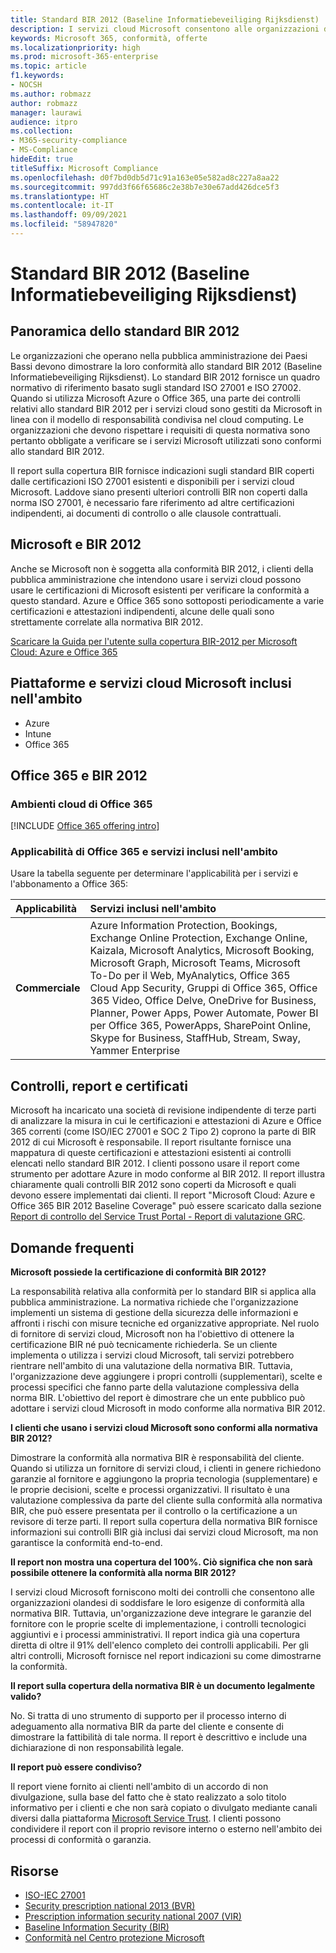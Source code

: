 ```yaml
---
title: Standard BIR 2012 (Baseline Informatiebeveiliging Rijksdienst)
description: I servizi cloud Microsoft consentono alle organizzazioni della pubblica amministrazione nei Paesi Bassi di essere conformi allo standard BIR 2012.
keywords: Microsoft 365, conformità, offerte
ms.localizationpriority: high
ms.prod: microsoft-365-enterprise
ms.topic: article
f1.keywords:
- NOCSH
ms.author: robmazz
author: robmazz
manager: laurawi
audience: itpro
ms.collection:
- M365-security-compliance
- MS-Compliance
hideEdit: true
titleSuffix: Microsoft Compliance
ms.openlocfilehash: d0f7bd0db5d71c91a163e05e582ad8c227a8aa22
ms.sourcegitcommit: 997dd3f66f65686c2e38b7e30e67add426dce5f3
ms.translationtype: HT
ms.contentlocale: it-IT
ms.lasthandoff: 09/09/2021
ms.locfileid: "58947820"
---
```

# <a name="baseline-informatiebeveiliging-rijksdienst-standard-bir-2012"></a>Standard BIR 2012 (Baseline Informatiebeveiliging Rijksdienst)

## <a name="bir-2012-overview"></a>Panoramica dello standard BIR 2012

Le organizzazioni che operano nella pubblica amministrazione dei Paesi Bassi devono dimostrare la loro conformità allo standard BIR 2012 (Baseline Informatiebeveiliging Rijksdienst). Lo standard BIR 2012 fornisce un quadro normativo di riferimento basato sugli standard ISO 27001 e ISO 27002. Quando si utilizza Microsoft Azure o Office 365, una parte dei controlli relativi allo standard BIR 2012 per i servizi cloud sono gestiti da Microsoft in linea con il modello di responsabilità condivisa nel cloud computing. Le organizzazioni che devono rispettare i requisiti di questa normativa sono pertanto obbligate a verificare se i servizi Microsoft utilizzati sono conformi allo standard BIR 2012.

Il report sulla copertura BIR fornisce indicazioni sugli standard BIR coperti dalle certificazioni ISO 27001 esistenti e disponibili per i servizi cloud Microsoft. Laddove siano presenti ulteriori controlli BIR non coperti dalla norma ISO 27001, è necessario fare riferimento ad altre certificazioni indipendenti, ai documenti di controllo o alle clausole contrattuali.

## <a name="microsoft-and-bir-2012"></a>Microsoft e BIR 2012

Anche se Microsoft non è soggetta alla conformità BIR 2012, i clienti della pubblica amministrazione che intendono usare i servizi cloud possono usare le certificazioni di Microsoft esistenti per verificare la conformità a questo standard. Azure e Office 365 sono sottoposti periodicamente a varie certificazioni e attestazioni indipendenti, alcune delle quali sono strettamente correlate alla normativa BIR 2012.

[Scaricare la Guida per l'utente sulla copertura BIR-2012 per Microsoft Cloud: Azure e Office 365](https://go.microsoft.com/fwlink/p/?linkid=2099461)

## <a name="microsoft-in-scope-cloud-platforms--services"></a>Piattaforme e servizi cloud Microsoft inclusi nell'ambito

- Azure
- Intune
- Office 365

## <a name="office-365-and-bir-2012"></a>Office 365 e BIR 2012

### <a name="office-365-cloud-environments"></a>Ambienti cloud di Office 365

[!INCLUDE [Office 365 offering intro](../includes/o365-offering-introduction.md)]

### <a name="office-365-applicability-and-in-scope-services"></a>Applicabilità di Office 365 e servizi inclusi nell'ambito

Usare la tabella seguente per determinare l'applicabilità per i servizi e l'abbonamento a Office 365:

| **Applicabilità** | **Servizi inclusi nell'ambito** |
|:------------------|:----------------------|
| **Commerciale** | Azure Information Protection, Bookings, Exchange Online Protection, Exchange Online, Kaizala, Microsoft Analytics, Microsoft Booking, Microsoft Graph, Microsoft Teams, Microsoft To-Do per il Web, MyAnalytics, Office 365 Cloud App Security, Gruppi di Office 365, Office 365 Video, Office Delve, OneDrive for Business, Planner, Power Apps, Power Automate, Power BI per Office 365, PowerApps, SharePoint Online, Skype for Business, StaffHub, Stream, Sway, Yammer Enterprise |

## <a name="audits-reports-and-certificates"></a>Controlli, report e certificati

Microsoft ha incaricato una società di revisione indipendente di terze parti di analizzare la misura in cui le certificazioni e attestazioni di Azure e Office 365 correnti (come ISO/IEC 27001 e SOC 2 Tipo 2) coprono la parte di BIR 2012 di cui Microsoft è responsabile. Il report risultante fornisce una mappatura di queste certificazioni e attestazioni esistenti ai controlli elencati nello standard BIR 2012. I clienti possono usare il report come strumento per adottare Azure in modo conforme al BIR 2012. Il report illustra chiaramente quali controlli BIR 2012 sono coperti da Microsoft e quali devono essere implementati dai clienti. Il report "Microsoft Cloud: Azure e Office 365 BIR 2012 Baseline Coverage" può essere scaricato dalla sezione [Report di controllo del Service Trust Portal - Report di valutazione GRC](https://servicetrust.microsoft.com/ViewPage/MSComplianceGuideV3).

## <a name="frequently-asked-questions"></a>Domande frequenti

**Microsoft possiede la certificazione di conformità BIR 2012?**

La responsabilità relativa alla conformità per lo standard BIR si applica alla pubblica amministrazione. La normativa richiede che l'organizzazione implementi un sistema di gestione della sicurezza delle informazioni e affronti i rischi con misure tecniche ed organizzative appropriate. Nel ruolo di fornitore di servizi cloud, Microsoft non ha l'obiettivo di ottenere la certificazione BIR né può tecnicamente richiederla. Se un cliente implementa o utilizza i servizi cloud Microsoft, tali servizi potrebbero rientrare nell'ambito di una valutazione della normativa BIR. Tuttavia, l'organizzazione deve aggiungere i propri controlli (supplementari), scelte e processi specifici che fanno parte della valutazione complessiva della norma BIR. L'obiettivo del report è dimostrare che un ente pubblico può adottare i servizi cloud Microsoft in modo conforme alla normativa BIR 2012.

**I clienti che usano i servizi cloud Microsoft sono conformi alla normativa BIR 2012?**

Dimostrare la conformità alla normativa BIR è responsabilità del cliente. Quando si utilizza un fornitore di servizi cloud, i clienti in genere richiedono garanzie al fornitore e aggiungono la propria tecnologia (supplementare) e le proprie decisioni, scelte e processi organizzativi. Il risultato è una valutazione complessiva da parte del cliente sulla conformità alla normativa BIR, che può essere presentata per il controllo o la certificazione a un revisore di terze parti. Il report sulla copertura della normativa BIR fornisce informazioni sui controlli BIR già inclusi dai servizi cloud Microsoft, ma non garantisce la conformità end-to-end.

**Il report non mostra una copertura del 100%. Ciò significa che non sarà possibile ottenere la conformità alla norma BIR 2012?**

I servizi cloud Microsoft forniscono molti dei controlli che consentono alle organizzazioni olandesi di soddisfare le loro esigenze di conformità alla normativa BIR. Tuttavia, un'organizzazione deve integrare le garanzie del fornitore con le proprie scelte di implementazione, i controlli tecnologici aggiuntivi e i processi amministrativi. Il report indica già una copertura diretta di oltre il 91% dell'elenco completo dei controlli applicabili. Per gli altri controlli, Microsoft fornisce nel report indicazioni su come dimostrarne la conformità.

**Il report sulla copertura della normativa BIR è un documento legalmente valido?**

No. Si tratta di uno strumento di supporto per il processo interno di adeguamento alla normativa BIR da parte del cliente e consente di dimostrare la fattibilità di tale norma. Il report è descrittivo e include una dichiarazione di non responsabilità legale.

**Il report può essere condiviso?**

Il report viene fornito ai clienti nell'ambito di un accordo di non divulgazione, sulla base del fatto che è stato realizzato a solo titolo informativo per i clienti e che non sarà copiato o divulgato mediante canali diversi dalla piattaforma [Microsoft Service Trust](https://www.microsoft.com/TrustCenter/STP/default.aspx). I clienti possono condividere il report con il proprio revisore interno o esterno nell'ambito dei processi di conformità o garanzia.

## <a name="resources"></a>Risorse

- [ISO-IEC 27001](offering-iso-27001.md)
- [Security prescription national 2013 (BVR)](https://wetten.overheid.nl/BWBR0033512/2013-06-01)
- [Prescription information security national 2007 (VIR)](https://wetten.overheid.nl/BWBR0022141/2007-07-01)
- [Baseline Information Security (BIR)](https://www.earonline.nl/index.php/BIR_2012)
- [Conformità nel Centro protezione Microsoft](https://www.microsoft.com/trust-center/compliance/compliance-overview)
